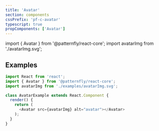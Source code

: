 ```yaml
---
title: 'Avatar'
section: components
cssPrefix: 'pf-c-avatar'
typescript: true
propComponents: ['Avatar']
---
```


import { Avatar } from '@patternfly/react-core';
import avatarImg from './avatarImg.svg';

## Examples
```js title=Basic
import React from 'react';
import { Avatar } from '@patternfly/react-core';
import avatarImg from './examples/avatarImg.svg';

class AvatarExample extends React.Component {
  render() {
    return (
      <Avatar src={avatarImg} alt="avatar"></Avatar>
    );
  }
}
```
